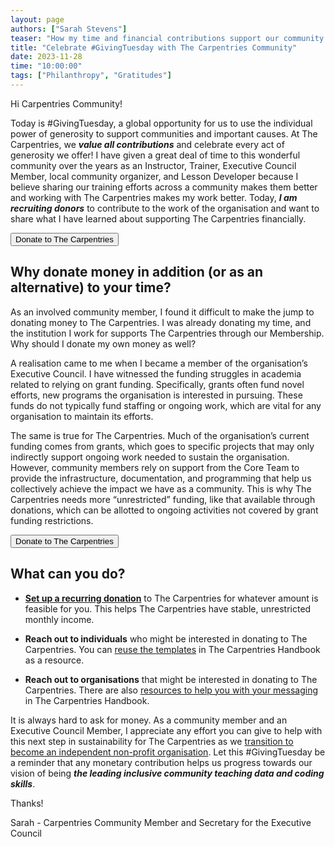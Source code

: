 ```yaml
---
layout: page
authors: ["Sarah Stevens"]
teaser: "How my time and financial contributions support our community and the organisation’s mission"
title: "Celebrate #GivingTuesday with The Carpentries Community"
date: 2023-11-28
time: "10:00:00"
tags: ["Philanthropy", "Gratitudes"]
---
```


Hi Carpentries Community!

Today is #GivingTuesday, a global opportunity for us to use the individual power of generosity to support communities and important causes. At The Carpentries, we ***value all contributions*** and celebrate every act of generosity we offer! I have given a great deal of time to this wonderful community over the years as an Instructor, Trainer, Executive Council Member, local community organizer, and Lesson Developer because I believe sharing our training efforts across a community makes them better and working with The Carpentries makes my work better. Today, ***I am recruiting donors*** to contribute to the work of the organisation and want to share what I have learned about supporting The Carpentries financially.


<a href="https://carpentries.org/donate/">
        <button class="btn">
            Donate to The Carpentries
        </button>
</a>

## Why donate money in addition (or as an alternative) to your time?

As an involved community member, I found it difficult to make the jump to donating money to The Carpentries. I was already donating my time, and the institution I work for supports The Carpentries through our Membership. Why should I donate my own money as well?

A realisation came to me when I became a member of the organisation’s Executive Council. I have witnessed the funding struggles in academia related to relying on grant funding. Specifically, grants often fund novel efforts, new programs the organisation is interested in pursuing. These funds do not typically fund staffing or ongoing work, which are vital for any organisation to maintain its efforts.

The same is true for The Carpentries. Much of the organisation’s current funding comes from grants, which goes to specific projects that may only indirectly support ongoing work needed to sustain the organisation. However, community members rely on support from the Core Team to provide the infrastructure, documentation, and programming that help us collectively achieve the impact we have as a community. This is why The Carpentries needs more “unrestricted” funding, like that available through donations, which can be allotted to ongoing activities not covered by grant funding restrictions.

<a href="https://carpentries.org/donate/">
        <button class="btn">
            Donate to The Carpentries
        </button>
</a>

## What can you do?

* **[Set up a recurring donation](https://give.communityin.org/TheCarpentries?ref=ab_3YLLe3LMyx83YLLe3LMyx8)**  to The Carpentries for whatever amount is feasible for you. This helps The Carpentries have stable, unrestricted monthly income.

* **Reach out to individuals** who might be interested in donating to The Carpentries. You can [reuse the templates](https://docs.carpentries.org/topic_folders/fundraising/donation-request-resources.html) in The Carpentries Handbook as a resource.

* **Reach out to organisations** that might be interested in donating to The Carpentries.  There are also [resources to help you with your messaging](https://docs.carpentries.org/topic_folders/fundraising/donation-request-resources.html#donation-request-letter-organisation) in The Carpentries Handbook.

It is always hard to ask for money. As a community member and an Executive Council Member, I appreciate any effort you can give to help with this next step in sustainability for The Carpentries as we [transition to become an independent non-profit organisation](https://carpentries.org/blog/2023/08/Carpentries-transition-to-independent-status/). Let this #GivingTuesday be a reminder that any monetary contribution helps us progress towards our vision of being ***the leading inclusive community teaching data and coding skills***.

Thanks!

Sarah - Carpentries Community Member and Secretary for the Executive Council



